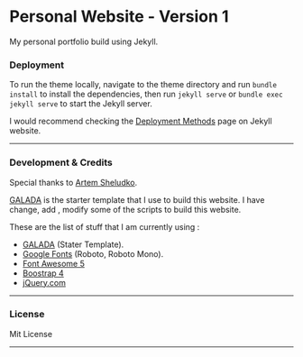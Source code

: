 # Personal Website - Version 1

My personal portfolio build using Jekyll.

### Deployment

To run the theme locally, navigate to the theme directory and run `bundle install` to install the dependencies, then run `jekyll serve` or `bundle exec jekyll serve` to start the Jekyll server.

I would recommend checking the [Deployment Methods](https://jekyllrb.com/docs/deployment-methods/) page on Jekyll website.

* * *

### Development & Credits

Special thanks to [Artem Sheludko](https://github.com/artemsheludko).

[GALADA](https://github.com/artemsheludko/galada) is the starter template that I use to build this website. I have change, add , modify some of the scripts to build this website.

These are the list of stuff that I am currently using :

*   [GALADA](https://github.com/artemsheludko/galada) (Stater Template).
*   [Google Fonts](https://fonts.googleapis.com/css?family=Roboto+Mono|Roboto:400,700&display=swap) (Roboto, Roboto Mono).
*   [Font Awesome 5](https://fontawesome.com/)
*   [Boostrap 4](https://getbootstrap.com/)
*   [jQuery.com](https://jquery.com/)

* * *
### License

Mit License

* * *
